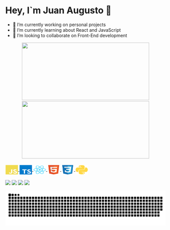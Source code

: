 ### <h1>Hey, I`m Juan Augusto 👋</h1>
<ul>
  <li>🔭 I’m currently working on personal projects</li>
  <li>🌱 I’m currently learning about React and JavaScript</li>
  <li>👯 I’m looking to collaborate on Front-End development</li>
</ul>
<div align="center">
  <a href="https://portfoliojuan.netlify.app/" target="blank">
  <img height="180em" width="400em" src="https://github-readme-stats.vercel.app/api?username=Juan-Augusto&show_icons=true&theme=dracula&include_all_commits=true&count_private=true"/>
  <img height="180em" width="400em" src="https://github-readme-stats.vercel.app/api/top-langs/?username=Juan-Augusto&layout=compact&langs_count=7&bg_color=5,511,115&text_color=CCF&title_color=FCF"/>
</div>
<div style="display: inline_block"><br>
  <img align="center" alt="Juan-Js" height="30" width="40" src="https://raw.githubusercontent.com/devicons/devicon/master/icons/javascript/javascript-plain.svg">
  <img align="center" alt="Juan-Ts" height="30" width="40" src="https://raw.githubusercontent.com/devicons/devicon/master/icons/typescript/typescript-plain.svg">
  <img align="center" alt="Juan-React" height="30" width="40" src="https://raw.githubusercontent.com/devicons/devicon/master/icons/react/react-original.svg">
  <img align="center" alt="Juan-HTML" height="30" width="40" src="https://raw.githubusercontent.com/devicons/devicon/master/icons/html5/html5-original.svg">
  <img align="center" alt="Juan-CSS" height="30" width="40" src="https://raw.githubusercontent.com/devicons/devicon/master/icons/css3/css3-original.svg">
  <img align="center" alt="Juan-CSS" height="30" width="40" src="https://raw.githubusercontent.com/devicons/devicon/master/icons/python/python-plain.svg">
</div>
<br>
<div>
    <a href="https://www.youtube.com/channel/UCO_mBpadEe467FAJjNQWD1g" target="_blank"><img src="https://img.shields.io/badge/YouTube-FF0000?style=for-the-badge&logo=youtube&logoColor=white" target="_blank"></a>
  <a href="https://instagram.com/juannaugusto" target="_blank"><img src="https://img.shields.io/badge/-Instagram-%23E4405F?style=for-the-badge&logo=instagram&logoColor=white" target="_blank"></a>
  <a href = "mailto:juanaugusto1@live.com"><img src="https://img.shields.io/badge/-Gmail-%23333?style=for-the-badge&logo=gmail&logoColor=white" target="_blank"></a>
  <a href="https://www.linkedin.com/in/juan-soares-881877177/" target="_blank"><img src="https://img.shields.io/badge/-LinkedIn-%230077B5?style=for-the-badge&logo=linkedin&logoColor=white" target="_blank"></a> 
    
  
  ![Snake animation](https://github.com/Juan-Augusto/Juan-Augusto/blob/output/github-contribution-grid-snake.svg)
  
</div>
   
